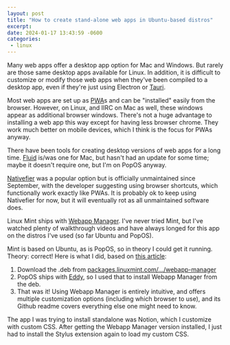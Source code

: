 ```yaml
---
layout: post
title: "How to create stand-alone web apps in Ubuntu-based distros"
excerpt: 
date: 2024-01-17 13:43:59 -0600
categories: 
 - linux
---
```


Many web apps offer a desktop app option for Mac and Windows. But rarely are those same desktop apps available for Linux. In addition, it is difficult to customize or modify those web apps when they've been compiled to a desktop app, even if they're just using Electron or [Tauri](https://tauri.app/).

Most web apps are set up as [PWA](https://en.wikipedia.org/wiki/Progressive_web_app "Progressive web app")s and can be "installed" easily from the browser. However, on Linux, and IIRC on Mac as well, these windows appear as additional browser windows. There's not a huge advantage to installing a web app this way except for having less browser chrome. They work much better on mobile devices, which I think is the focus for PWAs anyway.

There have been tools for creating desktop versions of web apps for a long time. [Fluid](https://en.wikipedia.org/wiki/Fluid_(web_browser)) is/was one for Mac, but hasn't had an update for some time; maybe it doesn't require one, but I'm on PopOS anyway.

[Nativefier](https://github.com/nativefier/nativefier) was a popular option but is officially unmaintained since September, with the developer suggesting using browser shortcuts, which functionally work exactly like PWAs. It is probably ok to keep using Nativefier for now, but it will eventually rot as all unmaintained software does.

Linux Mint ships with [Webapp Manager](https://github.com/linuxmint/webapp-manager). I've never tried Mint, but I've watched plenty of walkthrough videos and have always longed for this app on the distros I've used (so far Ubuntu and PopOS).

Mint is based on Ubuntu, as is PopOS, so in theory I could get it running. Theory: correct! Here is what I did, based on [this article](https://ubuntuhandbook.org/index.php/2021/01/install-linux-mints-web-app-manager-ubuntu-20-04/):

1. Download the .deb from [packages.linuxmint.com/.../webapp-manager](http://packages.linuxmint.com/pool/main/w/webapp-manager/ "Index of /pool/main/w/webapp-manager/")
1. PopOS ships with [Eddy](https://github.com/donadigo/eddy "donadigo/eddy: A debian package installer for elementary OS"), so I used that to install Webapp Manager from the deb.
1. That was it! Using Webapp Manager is entirely intuitive, and offers multiple customization options (including which browser to use), and its Github readme covers everything else one might need to know.

The app I was trying to install standalone was Notion, which I customize with custom CSS. After getting the Webapp Manager version installed, I just had to install the Stylus extension again to load my custom CSS.
